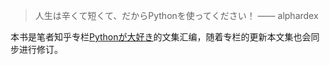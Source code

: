 > 人生は辛くて短くて、だからPythonを使ってください！
—— alphardex

本书是笔者知乎专栏[Pythonが大好き](https://zhuanlan.zhihu.com/c_193656487)的文集汇编，随着专栏的更新本文集也会同步进行修订。